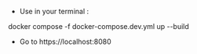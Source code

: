 - Use in your terminal :

docker compose -f docker-compose.dev.yml up --build

- Go to https://localhost:8080